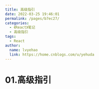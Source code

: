 ```yaml
---
title: 高级指引
date: 2022-03-25 19:46:01
permalink: /pages/b7ec27/
categories: 
  - 《React》笔记
  - 高级指引
tags: 
  - React
author: 
  name: lvyehao
  link: https://home.cnblogs.com/u/yehuda
---
```

# 01.高级指引
